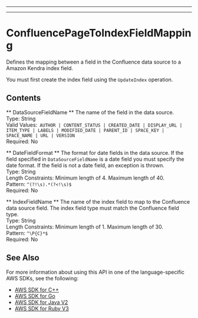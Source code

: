 --------

--------

# ConfluencePageToIndexFieldMapping<a name="API_ConfluencePageToIndexFieldMapping"></a>

Defines the mapping between a field in the Confluence data source to a Amazon Kendra index field\.

You must first create the index field using the `UpdateIndex` operation\. 

## Contents<a name="API_ConfluencePageToIndexFieldMapping_Contents"></a>

 ** DataSourceFieldName **   <a name="Kendra-Type-ConfluencePageToIndexFieldMapping-DataSourceFieldName"></a>
The name of the field in the data source\.   
Type: String  
Valid Values:` AUTHOR | CONTENT_STATUS | CREATED_DATE | DISPLAY_URL | ITEM_TYPE | LABELS | MODIFIED_DATE | PARENT_ID | SPACE_KEY | SPACE_NAME | URL | VERSION`   
Required: No

 ** DateFieldFormat **   <a name="Kendra-Type-ConfluencePageToIndexFieldMapping-DateFieldFormat"></a>
The format for date fields in the data source\. If the field specified in `DataSourceFieldName` is a date field you must specify the date format\. If the field is not a date field, an exception is thrown\.  
Type: String  
Length Constraints: Minimum length of 4\. Maximum length of 40\.  
Pattern: `^(?!\s).*(?<!\s)$`   
Required: No

 ** IndexFieldName **   <a name="Kendra-Type-ConfluencePageToIndexFieldMapping-IndexFieldName"></a>
The name of the index field to map to the Confluence data source field\. The index field type must match the Confluence field type\.  
Type: String  
Length Constraints: Minimum length of 1\. Maximum length of 30\.  
Pattern: `^\P{C}*$`   
Required: No

## See Also<a name="API_ConfluencePageToIndexFieldMapping_SeeAlso"></a>

For more information about using this API in one of the language\-specific AWS SDKs, see the following:
+  [ AWS SDK for C\+\+](https://docs.aws.amazon.com/goto/SdkForCpp/kendra-2019-02-03/ConfluencePageToIndexFieldMapping) 
+  [ AWS SDK for Go](https://docs.aws.amazon.com/goto/SdkForGoV1/kendra-2019-02-03/ConfluencePageToIndexFieldMapping) 
+  [ AWS SDK for Java V2](https://docs.aws.amazon.com/goto/SdkForJavaV2/kendra-2019-02-03/ConfluencePageToIndexFieldMapping) 
+  [ AWS SDK for Ruby V3](https://docs.aws.amazon.com/goto/SdkForRubyV3/kendra-2019-02-03/ConfluencePageToIndexFieldMapping) 